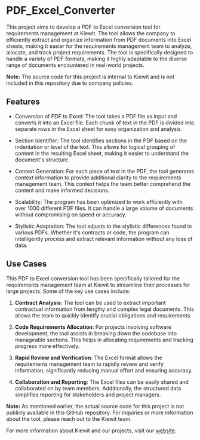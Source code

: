 # PDF_Excel_Converter

This project aims to develop a PDF to Excel conversion tool for requirements management at Kiewit. The tool allows the company to efficiently extract and organize information from PDF documents into Excel sheets, making it easier for the requirements management team to analyze, allocate, and track project requirements. The tool is specifically designed to handle a variety of PDF formats, making it highly adaptable to the diverse range of documents encountered in real-world projects.

**Note:** The source code for this project is internal to Kiewit and is not included in this repository due to company policies.

## Features

- Conversion of PDF to Excel: The tool takes a PDF file as input and converts it into an Excel file. Each chunk of text in the PDF is divided into separate rows in the Excel sheet for easy organization and analysis.

- Section Identifier: The tool identifies sections in the PDF based on the indentation or level of the text. This allows for logical grouping of content in the resulting Excel sheet, making it easier to understand the document's structure.

- Context Generation: For each piece of text in the PDF, the tool generates context information to provide additional clarity to the requirements management team. This context helps the team better comprehend the content and make informed decisions.

- Scalability: The program has been optimized to work efficiently with over 1000 different PDF files. It can handle a large volume of documents without compromising on speed or accuracy.

- Stylistic Adaptation: The tool adjusts to the stylistic differences found in various PDFs. Whether it's contracts or code, the program can intelligently process and extract relevant information without any loss of data.

## Use Cases

This PDF to Excel conversion tool has been specifically tailored for the requirements management team at Kiewit to streamline their processes for large projects. Some of the key use cases include:

1. **Contract Analysis**: The tool can be used to extract important contractual information from lengthy and complex legal documents. This allows the team to quickly identify crucial obligations and requirements.

2. **Code Requirements Allocation**: For projects involving software development, the tool assists in breaking down the codebase into manageable sections. This helps in allocating requirements and tracking progress more effectively.

3. **Rapid Review and Verification**: The Excel format allows the requirements management team to rapidly review and verify information, significantly reducing manual effort and ensuring accuracy.

4. **Collaboration and Reporting**: The Excel files can be easily shared and collaborated on by team members. Additionally, the structured data simplifies reporting for stakeholders and project managers.

**Note:** As mentioned earlier, the actual source code for this project is not publicly available in this GitHub repository. For inquiries or more information about the tool, please reach out to the Kiewit team.

For more information about Kiewit and our projects, visit our [website](https://www.kiewit.com/).
